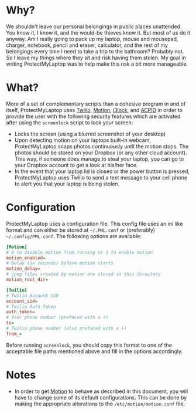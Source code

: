 # Why?
We shouldn't leave our personal belongings in public places unattended. You know it, I know it, and the would-be thieves know it. But most of us do it anyway. Am I really going to pack up my laptop, mouse and mousepad, charger, notebook, pencil and eraser, calculator, and the rest of my belongings every time I need to take a trip to the bathroom? Probably not. So I leave my things where they sit and risk having them stolen. My goal in writing ProtectMyLaptop was to help make this risk a bit more manageable.

# What?

More of a set of complementary scripts than a cohesive program in and of itself, ProtectMyLaptop uses [Twilio](https://www.twilio.com), [Motion](https://wiki.archlinux.org/index.php/Motion), [i3lock](https://i3wm.org/i3lock/), and [ACPID](https://wiki.archlinux.org/index.php/acpid) in order to provide the user with the following security features which are activated after using the `screenlock` script to lock your screen:

* Locks the screen (using a blurred screenshot of your desktop)
* Upon detecting motion on your laptops built-in webcam, ProtectMyLaptop snaps photos continuously until the motion stops. The photos should be stored on your Dropbox (or any other cloud account). This way, if someone does manage to steal your laptop, you can go to your Dropbox account to get a look at his/her face.
* In the event that your laptop lid is closed or the power button is pressed, ProtectMyLaptop uses Twilio to send a text message to your cell phone to alert you that your laptop is being stolen.

# Configuration

ProtectMyLaptop uses a configuration file. This config file uses an ini like format and can either be stored at `~/.PML.conf` or (preferably) `~/.config/PML.conf`. The following options are available:

``` ini
[Motion]
# 0 to disable motion from running or 1 to enable motion
motion_enabled=
# Delay (in seconds) before motion starts
motion_delay=
# jpeg files created by motion are stored in this directory
motion_root_dir=

[Twilio]
# Twilio Account SID
account_sid=
# Twilio Auth Token
auth_token=
# Your phone number (prefaced with a +)
to=
# Twilio phone number (also prefaced with a +)
from_=
```

Before running `screenlock`, you should copy this format to one of the acceptable file paths mentioned above and fill in the options accordingly.

# Notes

* In order to get [Motion](https://wiki.archlinux.org/index.php/Motion) to behave as described in this document, you will have to change some of its default configurations. This can be done by making the appropriate alterations to the `/etc/motion/motion.conf` file.
